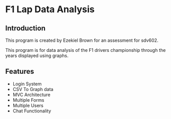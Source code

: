 # F1 Lap Data Analysis
## Introduction
This program is created by Ezekiel Brown for an assessment for sdv602.

This program is for data analysis of the F1 drivers championship through the years displayed using graphs.

## Features

* Login System
* CSV To Graph data
* MVC Architecture
* Multiple Forms
* Multiple Users
* Chat Functionality




